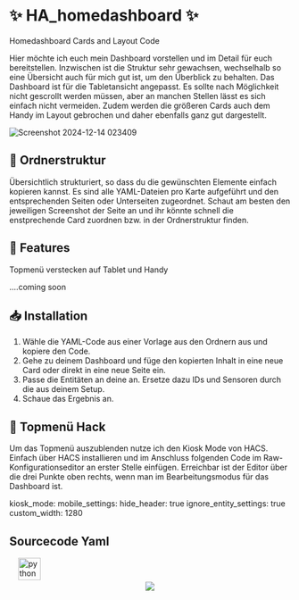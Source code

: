 # ✨ HA_homedashboard ✨ 
Homedashboard Cards and Layout Code 

Hier möchte ich euch mein Dashboard vorstellen und im Detail für euch bereitstellen. Inzwischen ist die Struktur sehr gewachsen, wechselhalb so eine Übersicht auch für mich gut ist, um den Überblick zu behalten.
Das Dashboard ist für die Tabletansicht angepasst. Es sollte nach Möglichkeit nicht gescrollt werden müssen, aber an manchen Stellen lässt es sich einfach nicht vermeiden. Zudem werden die größeren Cards auch dem Handy im Layout gebrochen und daher ebenfalls ganz gut dargestellt.

![Screenshot 2024-12-14 023409](https://github.com/user-attachments/assets/499c5656-9474-4ca0-a2da-a24616f3e1ec)

## 📂 Ordnerstruktur
Übersichtlich strukturiert, so dass du die gewünschten Elemente einfach kopieren kannst. Es sind alle YAML-Dateien pro Karte aufgeführt und den entsprechenden Seiten oder Unterseiten zugeordnet. 
Schaut am besten den jeweiligen Screenshot der Seite an und ihr könnte schnell die enstprechende Card zuordnen bzw. in der Ordnerstruktur finden.

## 📖 Features

Topmenü verstecken auf Tablet und Handy

....coming soon

## 📥 Installation
1. Wähle die YAML-Code aus einer Vorlage aus den Ordnern aus und kopiere den Code.
2. Gehe zu deinem Dashboard und füge den kopierten Inhalt in eine neue Card oder direkt in eine neue Seite ein.
3. Passe die Entitäten an deine an. Ersetze dazu IDs und Sensoren durch die aus deinem Setup.
4. Schaue das Ergebnis an. 

## 💬 Topmenü Hack

Um das Topmenü auszublenden nutze ich den Kiosk Mode von HACS.
Einfach über HACS installieren und im Anschluss folgenden Code im Raw-Konfigurationseditor an erster Stelle einfügen.
Erreichbar ist der Editor über die drei Punkte oben rechts, wenn man im Bearbeitungsmodus für das Dashboard ist.

kiosk_mode:
  mobile_settings:
    hide_header: true
    ignore_entity_settings: true
    custom_width: 1280

## Sourcecode Yaml

<div align="left">
  <img width="12" />
  <img src="https://cdn.jsdelivr.net/gh/devicons/devicon/icons/python/python-original.svg" height="40" alt="python logo"  />
</div>

<div align="center">
  <img src="https://profile-counter.glitch.me/jayjojayson/count.svg?"  />
</div>
